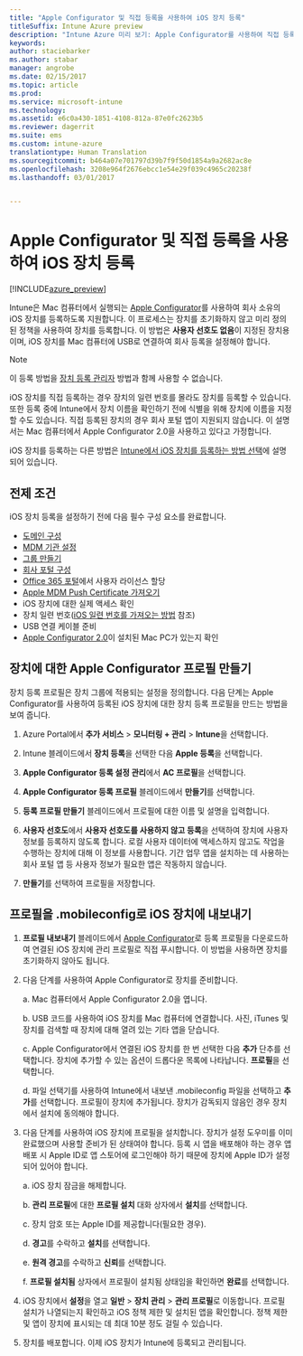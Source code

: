 ```yaml
---
title: "Apple Configurator 및 직접 등록을 사용하여 iOS 장치 등록"
titleSuffix: Intune Azure preview
description: "Intune Azure 미리 보기: Apple Configurator를 사용하여 직접 등록을 통해 회사 소유 iOS 장치를 등록하는 방법을 알아봅니다."
keywords: 
author: staciebarker
ms.author: stabar
manager: angrobe
ms.date: 02/15/2017
ms.topic: article
ms.prod: 
ms.service: microsoft-intune
ms.technology: 
ms.assetid: e6c0a430-1851-4108-812a-87e0fc2623b5
ms.reviewer: dagerrit
ms.suite: ems
ms.custom: intune-azure
translationtype: Human Translation
ms.sourcegitcommit: b464a07e701797d39b7f9f50d1854a9a2682ac8e
ms.openlocfilehash: 3208e964f2676ebcc1e54e29f039c4965c20238f
ms.lasthandoff: 03/01/2017


---
```


# <a name="enroll-ios-devices-with-apple-configurator-and-direct-enrollment"></a>Apple Configurator 및 직접 등록을 사용하여 iOS 장치 등록 

[!INCLUDE[azure_preview](../includes/azure_preview.md)]

Intune은 Mac 컴퓨터에서 실행되는 [Apple Configurator](https://itunes.apple.com/us/app/apple-configurator-2/id1037126344?mt=12)를 사용하여 회사 소유의 iOS 장치를 등록하도록 지원합니다. 이 프로세스는 장치를 초기화하지 않고 미리 정의된 정책을 사용하여 장치를 등록합니다. 이 방법은 **사용자 선호도 없음**이 지정된 장치용이며, iOS 장치를 Mac 컴퓨터에 USB로 연결하여 회사 등록을 설정해야 합니다.

>[!NOTE]
>이 등록 방법을 [장치 등록 관리자](enroll-devices-using-device-enrollment-manager.md) 방법과 함께 사용할 수 없습니다.

iOS 장치를 직접 등록하는 경우 장치의 일련 번호를 몰라도 장치를 등록할 수 있습니다. 또한 등록 중에 Intune에서 장치 이름을 확인하기 전에 식별을 위해 장치에 이름을 지정할 수도 있습니다. 직접 등록된 장치의 경우 회사 포털 앱이 지원되지 않습니다. 이 설명서는 Mac 컴퓨터에서 Apple Configurator 2.0을 사용하고 있다고 가정합니다.

iOS 장치를 등록하는 다른 방법은 [Intune에서 iOS 장치를 등록하는 방법 선택](choose-ios-enrollment-method.md)에 설명되어 있습니다.


## <a name="prerequisites"></a>전제 조건

iOS 장치 등록을 설정하기 전에 다음 필수 구성 요소를 완료합니다.

- [도메인 구성](https://docs.microsoft.com/intune/get-started/start-with-a-paid-subscription-to-microsoft-intune-step-2)
- [MDM 기관 설정](set-mdm-authority.md)
- [그룹 만들기](https://docs.microsoft.com/intune/get-started/start-with-a-paid-subscription-to-microsoft-intune-step-5)
- [회사 포털 구성](/intune-azure/manage-apps/company-portal-app)
- [Office 365 포털](http://go.microsoft.com/fwlink/p/?LinkId=698854)에서 사용자 라이선스 할당
- [Apple MDM Push Certificate 가져오기](get-an-apple-mdm-push-certificate.md)
- iOS 장치에 대한 실제 액세스 확인
- 장치 일련 번호([iOS 일련 번호를 가져오는 방법](https://support.apple.com//HT204308) 참조)
- USB 연결 케이블 준비
- [Apple Configurator 2.0](https://itunes.apple.com/us/app/apple-configurator-2/id1037126344?mt=12)이 설치된 Mac PC가 있는지 확인

## <a name="create-an-apple-configurator-profile-for-devices"></a>장치에 대한 Apple Configurator 프로필 만들기

장치 등록 프로필은 장치 그룹에 적용되는 설정을 정의합니다. 다음 단계는 Apple Configurator를 사용하여 등록된 iOS 장치에 대한 장치 등록 프로필을 만드는 방법을 보여 줍니다.

1. Azure Portal에서 **추가 서비스** > **모니터링 + 관리** > **Intune**을 선택합니다.

2. Intune 블레이드에서 **장치 등록**을 선택한 다음 **Apple 등록**을 선택합니다.

3. **Apple Configurator 등록 설정 관리**에서 **AC 프로필**을 선택합니다.

4. **Apple Configurator 등록 프로필** 블레이드에서 **만들기**를 선택합니다.

5. **등록 프로필 만들기** 블레이드에서 프로필에 대한 이름 및 설명을 입력합니다.

6. **사용자 선호도**에서 **사용자 선호도를 사용하지 않고 등록**을 선택하여 장치에 사용자 정보를 등록하지 않도록 합니다. 로컬 사용자 데이터에 액세스하지 않고도 작업을 수행하는 장치에 대해 이 정보를 사용합니다. 기간 업무 앱을 설치하는 데 사용하는 회사 포털 앱 등 사용자 정보가 필요한 앱은 작동하지 않습니다.

7. **만들기**를 선택하여 프로필을 저장합니다.

## <a name="export-the-profile-as-mobileconfig-to-ios-devices"></a>프로필을 .mobileconfig로 iOS 장치에 내보내기

1. **프로필 내보내기** 블레이드에서 [Apple Configurator](https://itunes.apple.com/us/app/apple-configurator-2/id1037126344?mt=12)로 등록 프로필을 다운로드하여 연결된 iOS 장치에 관리 프로필로 직접 푸시합니다. 이 방법을 사용하면 장치를 초기화하지 않아도 됩니다.

2. 다음 단계를 사용하여 Apple Configurator로 장치를 준비합니다.

   a. Mac 컴퓨터에서 Apple Configurator 2.0을 엽니다.

   b. USB 코드를 사용하여 iOS 장치를 Mac 컴퓨터에 연결합니다. 사진, iTunes 및 장치를 검색할 때 장치에 대해 열려 있는 기타 앱을 닫습니다.

   c. Apple Configurator에서 연결된 iOS 장치를 한 번 선택한 다음 **추가** 단추를 선택합니다. 장치에 추가할 수 있는 옵션이 드롭다운 목록에 나타납니다. **프로필**을 선택합니다.

   d. 파일 선택기를 사용하여 Intune에서 내보낸 .mobileconfig 파일을 선택하고 **추가**를 선택합니다. 프로필이 장치에 추가됩니다. 장치가 감독되지 않음인 경우 장치에서 설치에 동의해야 합니다.

3. 다음 단계를 사용하여 iOS 장치에 프로필을 설치합니다. 장치가 설정 도우미를 이미 완료했으며 사용할 준비가 된 상태여야 합니다. 등록 시 앱을 배포해야 하는 경우 앱 배포 시 Apple ID로 앱 스토어에 로그인해야 하기 때문에 장치에 Apple ID가 설정되어 있어야 합니다.

   a. iOS 장치 잠금을 해제합니다.

   b. **관리 프로필**에 대한 **프로필 설치** 대화 상자에서 **설치**를 선택합니다.

   c. 장치 암호 또는 Apple ID를 제공합니다(필요한 경우).

   d. **경고**를 수락하고 **설치**를 선택합니다.

   e. **원격 경고**를 수락하고 **신뢰**를 선택합니다.

   f. **프로필 설치됨** 상자에서 프로필이 설치됨 상태임을 확인하면 **완료**를 선택합니다.

4. iOS 장치에서 **설정**을 열고 **일반** > **장치 관리** > **관리 프로필**로 이동합니다. 프로필 설치가 나열되는지 확인하고 iOS 정책 제한 및 설치된 앱을 확인합니다. 정책 제한 및 앱이 장치에 표시되는 데 최대 10분 정도 걸릴 수 있습니다.

5. 장치를 배포합니다. 이제 iOS 장치가 Intune에 등록되고 관리됩니다.

